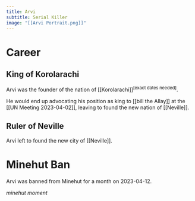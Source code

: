 ```yaml
---
title: Arvi
subtitle: Serial Killer
image: "[[Arvi Portrait.png]]"
---
```


# Career

## King of Korolarachi
Arvi was the founder of the nation of [[Korolarachi]]<sup>[exact dates needed]</sup>.

He would end up advocating his position as king to [[bill the Allay]] at the [[UN Meeting 2023-04-02]], leaving to found the new nation of [[Neville]].

## Ruler of Neville
Arvi left to found the new city of [[Neville]].

# Minehut Ban
Arvi was banned from Minehut for a month on 2023-04-12.

*minehut moment*